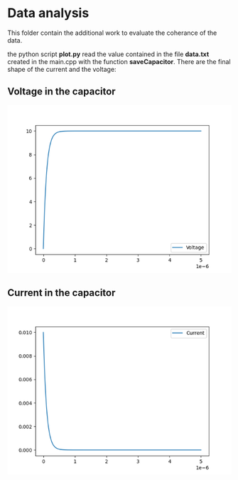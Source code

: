 # Data analysis
This folder contain the additional work to evaluate the coherance of the data.

the python script **plot.py** read the value contained in the file **data.txt** created in the main.cpp with the function **saveCapacitor**.
There are the final shape of the current and the voltage:
## Voltage in the capacitor
![Texte alternatif](Voltage.png "Capacitor voltage")
## Current in the capacitor
![Texte alternatif](Current.png "capacitor current")